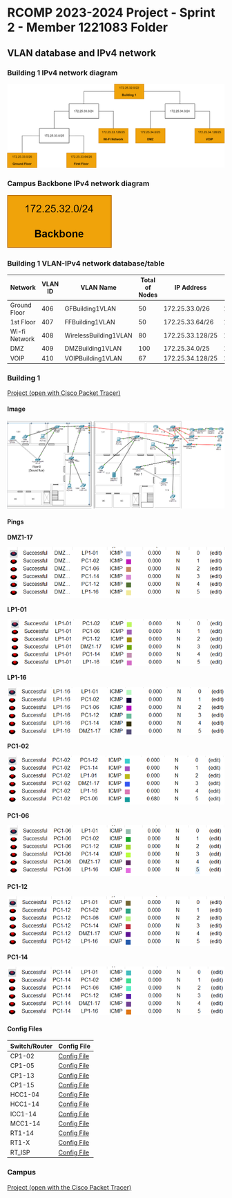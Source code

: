 # RCOMP 2023-2024 Project - Sprint 2 - Member 1221083 Folder

## VLAN database and IPv4 network

### Building 1 IPv4 network diagram

![](images/Building_1_IPV4.svg)

### Campus Backbone IPv4 network diagram

![](images/Backbone_IPV4.svg)

### Building 1 VLAN-IPv4 network database/table

| Network       | VLAN ID | VLAN Name             | Total of Nodes | IP Address       | First Host    | Last Host     | Broadcast     | Sub-netting mask |
|---------------|---------|-----------------------|----------------|------------------|---------------|---------------|---------------|------------------|
| Ground Floor  | 406     | GFBuilding1VLAN       | 50             | 172.25.33.0/26   | 172.25.33.1   | 172.25.33.62  | 172.25.33.63  | 255.255.255.192  |
| 1st Floor     | 407     | FFBuilding1VLAN       | 50             | 172.25.33.64/26  | 172.25.33.65  | 172.25.33.126 | 172.25.33.127 | 255.255.255.192  |
| Wi-fi Network | 408     | WirelessBuilding1VLAN | 80             | 172.25.33.128/25 | 172.25.33.129 | 172.25.33.254 | 172.25.33.255 | 255.255.255.128  |
| DMZ           | 409     | DMZBuilding1VLAN      | 100            | 172.25.34.0/25   | 172.25.34.1   | 172.25.34.126 | 172.25.34.127 | 255.255.255.128  |
| VOIP          | 410     | VOIPBuilding1VLAN     | 67             | 172.25.34.128/25 | 172.25.34.129 | 172.25.35.254 | 172.25.35.255 | 255.255.255.128  |

### Building 1

[Project (open with Cisco Packet Tracer)](building1)

#### Image

![](images/Building_1.png)

#### Pings

**DMZ1-17**

![](images/pings/DMZ1-17.png)

**LP1-01** 

![](images/pings/LP1-01.png)

**LP1-16** 

![](images/pings/LP1-16.png)

**PC1-02** 

![](images/pings/PC1-02.png)

**PC1-06** 

![](images/pings/PC1-06.png)

**PC1-12** 

![](images/pings/PC1-12.png)

**PC1-14** 

![](images/pings/PC1-14.png)

#### Config Files

| Switch/Router | Config File                                            |
|---------------|--------------------------------------------------------|
| CP1-02        | [Config File](config-files/CP1-02_startup-config.txt)  |
| CP1-05        | [Config File](config-files/CP1-05_startup-config.txt)  |
| CP1-13        | [Config File](config-files/CP1-13_startup-config.txt)  |
| CP1-15        | [Config File](config-files/CP1-15_startup-config.txt)  |
| HCC1-04       | [Config File](config-files/HCC1-04_startup-config.txt) |
| HCC1-14       | [Config File](config-files/HCC1-14_startup-config.txt) |
| ICC1-14       | [Config File](config-files/ICC1-14_startup-config.txt) |
| MCC1-14       | [Config File](config-files/MCC1-14_startup-config.txt) |
| RT1-14        | [Config File](config-files/RT1-14_startup-config.txt)  |
| RT1-X         | [Config File](config-files/RT1-X_startup-config.txt)   |
| RT_ISP        | [Config File](config-files/RT_ISP_startup-config.txt)  |

### Campus

[Project (open with the Cisco Packet Tracer)](campus)
